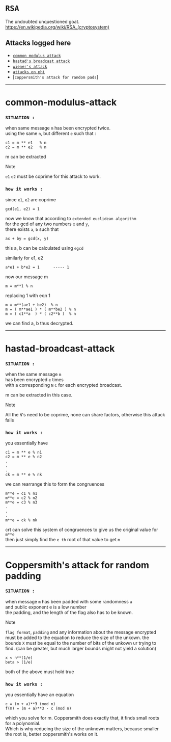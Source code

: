 # `RSA`

The undoubted unquestioned goat. \
https://en.wikipedia.org/wiki/RSA_(cryptosystem)

## Attacks logged here 
- [`common modulus attack`](https://github.com/IC3lemon/cryptobible/blob/main/rsa-scripts/rsa-common-modulus-attack.py)
- [`hastad's broadcast attack`](https://github.com/IC3lemon/cryptobible/blob/main/rsa-scripts/rsa-hastads-broadcast-attack.py)
- [`wiener's attack`](https://github.com/IC3lemon/cryptobible/blob/main/rsa-scripts/rsa-weiners-attack.py)
- [`attacks on phi`](https://github.com/IC3lemon/cryptobible/blob/main/rsa-scripts/rsa-attacks-on-phi.py)
- [`coppersmith's attack for random pads`]

***
# common-modulus-attack

### `SITUATION :`
when same message `m` has been encrypted twice. \
using the same `n`, but different `e` such that : 
```
c1 = m ** e1   % n
c2 = m ** e2   % n
```
m can be extracted

> [!NOTE]
> `e1` `e2` must be coprime for this attack to work.

### `how it works :`

since `e1`, `e2` are coprime
```
gcd(e1, e2) = 1
```

now we know that according to `extended euclidean algorithm` \
for the gcd of any two numbers `x` and `y`, \
there exists `a`, `b` such that
```
ax + by = gcd(x, y)
```
this a, b can be calculated using `egcd`

similarly for e1, e2
```
a*e1 + b*e2 = 1      ----- 1
```

now our message m 
```
m = m**1 % n
```
replacing 1 with eqn 1
```
m = m**(ae1 + be2)  % n
m = ( m**ae1 ) * ( m**be2 ) % n
m = ( c1**a  ) * ( c2**b )  % n 
```
we can find a, b thus decrypted.

***
# hastad-broadcast-attack

### `SITUATION :`
when the same message `m` \
has been encrypted `e` times \
with a corresponding `N` `C` for each encrypted broadcast. 

m can be extracted in this case.

> [!NOTE]
> All the `N`'s need to be coprime, none can share factors, otherwise this attack fails

### `how it works :`

you essentially have
```
c1 = m ** e % n1
c2 = m ** e % n2
.
.
.
ck = m ** e % nk
```
we can rearrange this to form the congruences 
```
m**e = c1 % n1
m**e = c2 % n2
m**e = c3 % n3
.
.
.
m**e = ck % nk
```

crt can solve this system of congruences to give us the original value for `m**e` \
then just simply find the `e th` root of that value to get `m`
***
# Coppersmith's attack for random padding

### `SITUATION :`
when message `m` has been padded with some randomness `a` \
and public exponent e is a low number \
the padding, and the length of the flag also has to be known. 

> [!NOTE]
> `flag format`, `padding` and any information about the message encrypted must be added to the equation to reduce the size of the unkown.
> the bounds `X` must be equal to the number of bits of the unkown ur trying to find. (can be greater, but much larger bounds might not yield a solution)
> ```
> x < n**(1/e)
> beta > (1/e)
> ```
> both of the above must hold true

### `how it works :`

you essentially have an equation
```
c = (m + a)**3 (mod n)
f(m) = (m + a)**3 - c (mod n)
```
which you solve for m. Coppersmith does exactly that, it finds small roots for a polynomial. \
Which is why reducing the size of the unknown matters, because smaller the root is, better coppersmith's works on it.

